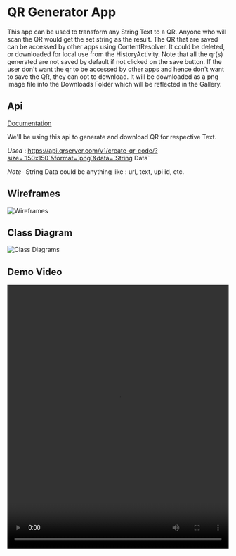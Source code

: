 # QR Generator App
This app can be used to transform any String Text to a QR. Anyone who will scan the QR would get the set string as the result.
The QR that are saved can be accessed by other apps using ContentResolver. It could be deleted, or downloaded for local use from the HistoryActivity. Note that all the qr(s) generated are not saved by default if not clicked on the save button. If the user don't want the qr to be accessed by other apps and hence don't want to save the QR, they can opt to download. It will be downloaded as a png image file into the Downloads Folder which will be reflected in the Gallery.

## Api

[Documentation](https://goqr.me/api/doc/)

We'll be using this api to generate and download QR for respective Text.

*Used* : https://api.qrserver.com/v1/create-qr-code/?size=`150x150`&format=`png`&data=`String Data`

*Note*- String Data could be anything like : url, text, upi id, etc.



## Wireframes

![Wireframes](https://drive.google.com/uc?id=1VeMZzph5kl0ydTHQl3zBtDK8N6OY5ge1)



## Class Diagram

![Class Diagrams](https://drive.google.com/uc?id=11HthwWetPn5z4gERS_giRhhxKOwQFJlx)



## Demo Video

<video width="100%" height="600px" controls>
   <source src="https://drive.google.com/uc?id=1yacjgrKlER__Qmy984_zyygSbpHuw0Zz" type="video/mp4">
   Your browser does not support the video tag.
</video>
